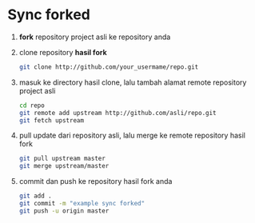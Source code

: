 # Sync forked

1. **fork** repository project asli ke repository anda

2. clone repository **hasil fork**

   ``` bash
   git clone http://github.com/your_usermame/repo.git
   ```

3. masuk ke directory hasil clone, lalu tambah alamat remote repository project asli

   ``` bash
   cd repo
   git remote add upstream http://github.com/asli/repo.git
   git fetch upstream
   ```

4. pull update dari repository asli, lalu merge ke remote repository hasil fork

   ``` bash
   git pull upstream master
   git merge upstream/master
   ```

5. commit dan push ke repository hasil fork anda

   ``` bash
   git add .
   git commit -m "example sync forked"
   git push -u origin master
   ```

   